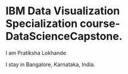 # IBM Data Visualization Specialization course- DataScienceCapstone.

I am Pratiksha Lokhande

I stay in Bangalore, Karnataka, India. 

